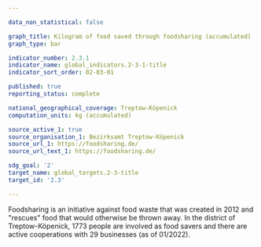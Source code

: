 ```yaml
---

data_non_statistical: false

graph_title: Kilogram of food saved through foodsharing (accumulated)
graph_type: bar

indicator_number: 2.3.1
indicator_name: global_indicators.2-3-1-title
indicator_sort_order: 02-03-01

published: true
reporting_status: complete

national_geographical_coverage: Treptow-Köpenick
computation_units: kg (accumulated)

source_active_1: true
source_organisation_1: Bezirksamt Treptow-Köpenick
source_url_1: https://foodsharing.de/
source_url_text_1: https://foodsharing.de/

sdg_goal: '2'
target_name: global_targets.2-3-title
target_id: '2.3'

---
```


Foodsharing is an initiative against food waste that was created in 2012 and "rescues" food that would otherwise be thrown away. In the district of Treptow-Köpenick, 1773 people are involved as food savers and there are active cooperations with 29 businesses (as of 01/2022).
